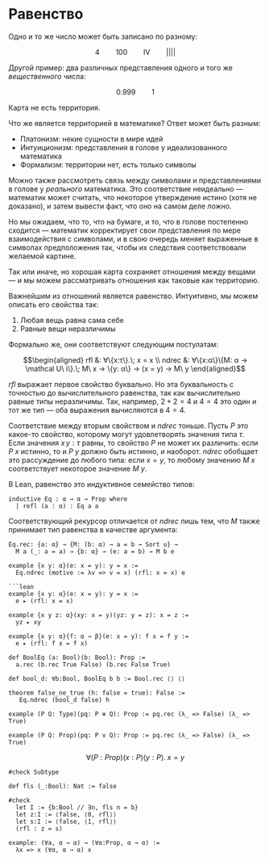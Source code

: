 # Равенство

Одно и то же число может быть записано по разному:

$$4 \qquad 100 \qquad \mathrm{IV} \qquad ||||$$

Другой пример: два различных представления одного и того же *вещественного* числа:

$$0.999 \qquad 1$$

Карта не есть территория.

Что же является территорией в математике? Ответ может быть разным:

- Платонизм: некие сущности в мире идей
- Интуиционизм: представления в голове у идеализованного математика
- Формализм: территории нет, есть только символы

Можно также рассмотреть связь между символами и представлениями в голове у *реального* математика. Это соответствие неидеально — математик может считать, что некоторое утверждение истино (хотя не доказано), и затем вывести факт, что оно на самом деле ложно.

Но мы ожидаем, что то, что на бумаге, и то, что в голове постепенно сходится — математик корректирует свои представления по мере взаимодействия с символами, и в свою очередь меняет выраженные в символах предположения так, чтобы их следствия соответствовали желаемой картине.

Так или иначе, но хорошая карта сохраняет отношения между вещами — и мы можем рассматривать отношения как таковые как территорию.

Важнейшим из отношений является равенство. Интуитивно, мы можем описать его свойства так:

1. Любая вещь равна сама себе
2. Равные вещи неразличимы

Формально же, они соответствуют следующим постулатам:

$$\begin{aligned}
rfl &: ∀\{x:τ\}.\; x = x \\
ndrec &: ∀\{x:α\}\{M: α → \mathcal U\ i\}.\; M\ x → \{y: α\} → (x = y) → M\ y
\end{aligned}$$

$rfl$ выражает первое свойство буквально. Но эта буквальность с точностью до вычислительного равенства, так как вычислительно равные типы неразличимы. Так, например, $2 + 2 = 4$ и $4 = 4$ это один и тот же тип — оба выражения вычисляются в $4 = 4$.

Соответствие между вторым свойством и $ndrec$ тоньше. Пусть $P$ это какое-то свойство, которому могут удовлетворять значения типа $τ$. Если значения $x\, y: τ$ равны, то свойство $P$ не может их различить: если $P\ x$ истинно, то и $P\ y$ должно быть истинно, и наоборот. $ndrec$ обобщает это рассуждение до любого типа: если $x = y$, то любому значению $M\ x$ соответствует некоторое значение $M\ y$.

В Lean, равенство это индуктивное семейство типов:

```lean
inductive Eq : α → α → Prop where
  | refl (a : α) : Eq a a
```

Соответствующий рекурсор отличается от $ndrec$ лишь тем, что $M$ также принимает тип равенства в качестве аргумента:

```
Eq.rec: {a: α} → {M: (b: α) → a = b → Sort u} →
  M a (_: a = a) → {b: α} → (e: a = b) → M b e
```

```lean
example {x y: α}(e: x = y): y = x :=
  Eq.ndrec (motive := λv => v = x) (rfl: x = x) e

```lean
example {x y: α}(e: x = y): y = x :=
  e ▸ (rfl: x = x)
```

```lean
example {x y z: α}(xy: x = y)(yz: y = z): x = z :=
  yz ▸ xy

example {x y: α}{f: α → β}(e: x = y): f x = f y :=
  e ▸ (rfl: f x = f x)
```


```lean
def BoolEq (a: Bool)(b: Bool): Prop :=
  a.rec (b.rec True False) (b.rec False True)

def bool_d: ∀b:Bool, BoolEq b b := Bool.rec ⟨⟩ ⟨⟩

theorem false_ne_true (h: false = true): False :=
   Eq.ndrec (bool_d false) h
```


```lean
example (P Q: Type)(pq: P ⊕ Q): Prop := pq.rec (λ_ => False) (λ_ => True)
```

```lean
example (P Q: Prop)(pq: P ∨ Q): Prop := pq.rec (λ_ => False) (λ_ => True)
```

$$∀(P:Prop)(x: P)(y:P).\; x = y$$

```lean
#check Subtype

def fls (_:Bool): Nat := false

#check
  let I := {b:Bool // ∃n, fls n = b}
  let z:I := ⟨false, ⟨0, rfl⟩⟩
  let s:I := ⟨false, ⟨1, rfl⟩⟩
  (rfl : z = s)
```

```lean
example: (∀a, α → α) → (∀α:Prop, α → α) :=
  λx => x (∀α, α → α) x
```
